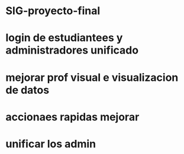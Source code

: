 # SIG-proyecto-final
# login de estudiantees y administradores unificado
# mejorar prof visual  e visualizacion de datos
# accionaes rapidas mejorar
# unificar los admin